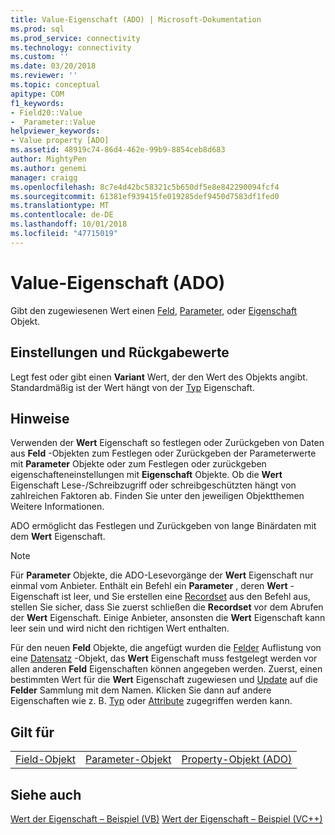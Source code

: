```yaml
---
title: Value-Eigenschaft (ADO) | Microsoft-Dokumentation
ms.prod: sql
ms.prod_service: connectivity
ms.technology: connectivity
ms.custom: ''
ms.date: 03/20/2018
ms.reviewer: ''
ms.topic: conceptual
apitype: COM
f1_keywords:
- Field20::Value
- _Parameter::Value
helpviewer_keywords:
- Value property [ADO]
ms.assetid: 48919c74-86d4-462e-99b9-8854ceb8d683
author: MightyPen
ms.author: genemi
manager: craigg
ms.openlocfilehash: 8c7e4d42bc58321c5b650df5e8e842290094fcf4
ms.sourcegitcommit: 61381ef939415fe019285def9450d7583df1fed0
ms.translationtype: MT
ms.contentlocale: de-DE
ms.lasthandoff: 10/01/2018
ms.locfileid: "47715019"
---
```

# <a name="value-property-ado"></a>Value-Eigenschaft (ADO)

Gibt den zugewiesenen Wert einen [Feld](../../../ado/reference/ado-api/field-object.md), [Parameter](../../../ado/reference/ado-api/parameter-object.md), oder [Eigenschaft](../../../ado/reference/ado-api/property-object-ado.md) Objekt.
  
## <a name="settings-and-return-values"></a>Einstellungen und Rückgabewerte

Legt fest oder gibt einen **Variant** Wert, der den Wert des Objekts angibt. Standardmäßig ist der Wert hängt von der [Typ](../../../ado/reference/ado-api/type-property-ado.md) Eigenschaft.
  
## <a name="remarks"></a>Hinweise

Verwenden der **Wert** Eigenschaft so festlegen oder Zurückgeben von Daten aus **Feld** -Objekten zum Festlegen oder Zurückgeben der Parameterwerte mit **Parameter** Objekte oder zum Festlegen oder zurückgeben eigenschafteneinstellungen mit **Eigenschaft** Objekte. Ob die **Wert** Eigenschaft Lese-/Schreibzugriff oder schreibgeschützten hängt von zahlreichen Faktoren ab. Finden Sie unter den jeweiligen Objektthemen Weitere Informationen.

ADO ermöglicht das Festlegen und Zurückgeben von lange Binärdaten mit dem **Wert** Eigenschaft.
  
> [!NOTE]
> Für **Parameter** Objekte, die ADO-Lesevorgänge der **Wert** Eigenschaft nur einmal vom Anbieter. Enthält ein Befehl ein **Parameter** , deren **Wert** -Eigenschaft ist leer, und Sie erstellen eine [Recordset](../../../ado/reference/ado-api/recordset-object-ado.md) aus den Befehl aus, stellen Sie sicher, dass Sie zuerst schließen die  **Recordset** vor dem Abrufen der **Wert** Eigenschaft. Einige Anbieter, ansonsten die **Wert** Eigenschaft kann leer sein und wird nicht den richtigen Wert enthalten.
> 
> Für den neuen **Feld** Objekte, die angefügt wurden die [Felder](../../../ado/reference/ado-api/fields-collection-ado.md) Auflistung von eine [Datensatz](../../../ado/reference/ado-api/record-object-ado.md) -Objekt, das **Wert** Eigenschaft muss festgelegt werden vor allen anderen **Feld** Eigenschaften können angegeben werden. Zuerst, einen bestimmten Wert für die **Wert** Eigenschaft zugewiesen und [Update](../../../ado/reference/ado-api/update-method.md) auf die **Felder** Sammlung mit dem Namen. Klicken Sie dann auf andere Eigenschaften wie z. B. [Typ](../../../ado/reference/ado-api/type-property-ado.md) oder [Attribute](../../../ado/reference/ado-api/attributes-property-ado.md) zugegriffen werden kann.
  
## <a name="applies-to"></a>Gilt für
  
||||  
|-|-|-|  
|[Field-Objekt](../../../ado/reference/ado-api/field-object.md)|[Parameter-Objekt](../../../ado/reference/ado-api/parameter-object.md)|[Property-Objekt (ADO)](../../../ado/reference/ado-api/property-object-ado.md)|
  
## <a name="see-also"></a>Siehe auch

[Wert der Eigenschaft – Beispiel (VB)](../../../ado/reference/ado-api/value-property-example-vb.md)
[Wert der Eigenschaft – Beispiel (VC++)](../../../ado/reference/ado-api/value-property-example-vc.md) 

